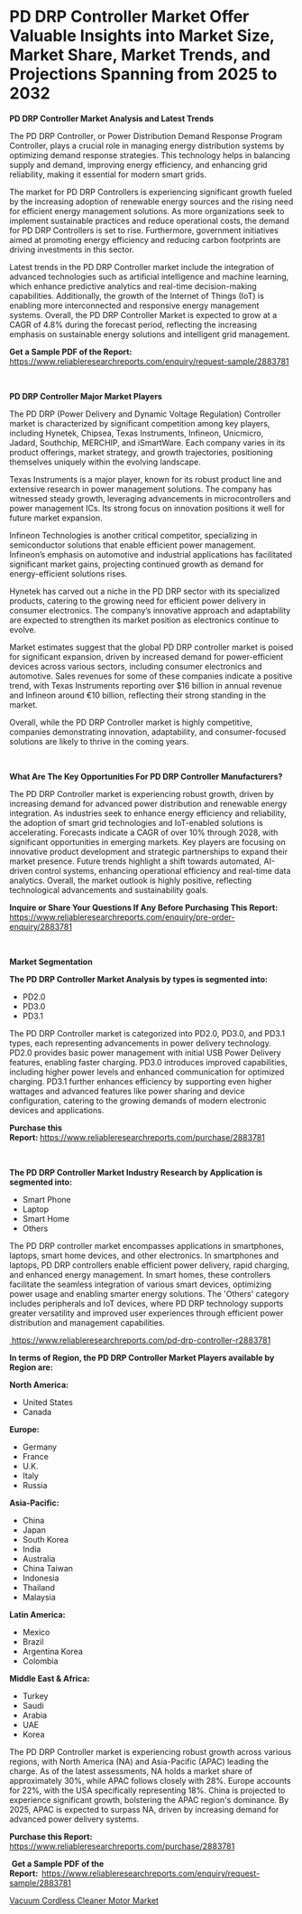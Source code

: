 <p><h1>PD DRP Controller Market Offer Valuable Insights into Market Size, Market Share, Market Trends, and Projections Spanning from 2025 to 2032</h1></p><p><strong>PD DRP Controller Market Analysis and Latest Trends</strong></p>
<p><p>The PD DRP Controller, or Power Distribution Demand Response Program Controller, plays a crucial role in managing energy distribution systems by optimizing demand response strategies. This technology helps in balancing supply and demand, improving energy efficiency, and enhancing grid reliability, making it essential for modern smart grids. </p><p>The market for PD DRP Controllers is experiencing significant growth fueled by the increasing adoption of renewable energy sources and the rising need for efficient energy management solutions. As more organizations seek to implement sustainable practices and reduce operational costs, the demand for PD DRP Controllers is set to rise. Furthermore, government initiatives aimed at promoting energy efficiency and reducing carbon footprints are driving investments in this sector.</p><p>Latest trends in the PD DRP Controller market include the integration of advanced technologies such as artificial intelligence and machine learning, which enhance predictive analytics and real-time decision-making capabilities. Additionally, the growth of the Internet of Things (IoT) is enabling more interconnected and responsive energy management systems. Overall, the PD DRP Controller Market is expected to grow at a CAGR of 4.8% during the forecast period, reflecting the increasing emphasis on sustainable energy solutions and intelligent grid management.</p></p>
<p><strong>Get a Sample PDF of the Report:&nbsp;</strong> <a href="https://www.reliableresearchreports.com/enquiry/request-sample/2883781?utm_campaign=3250&utm_medium=2&utm_source=Github&utm_content=ia&utm_term=13032025&utm_id=pd-drp-controller">https://www.reliableresearchreports.com/enquiry/request-sample/2883781</a></p>
<p>&nbsp;</p>
<p><strong>PD DRP Controller Major Market Players</strong></p>
<p><p>The PD DRP (Power Delivery and Dynamic Voltage Regulation) Controller market is characterized by significant competition among key players, including Hynetek, Chipsea, Texas Instruments, Infineon, Unicmicro, Jadard, Southchip, MERCHIP, and iSmartWare. Each company varies in its product offerings, market strategy, and growth trajectories, positioning themselves uniquely within the evolving landscape.</p><p>Texas Instruments is a major player, known for its robust product line and extensive research in power management solutions. The company has witnessed steady growth, leveraging advancements in microcontrollers and power management ICs. Its strong focus on innovation positions it well for future market expansion.</p><p>Infineon Technologies is another critical competitor, specializing in semiconductor solutions that enable efficient power management. Infineon’s emphasis on automotive and industrial applications has facilitated significant market gains, projecting continued growth as demand for energy-efficient solutions rises.</p><p>Hynetek has carved out a niche in the PD DRP sector with its specialized products, catering to the growing need for efficient power delivery in consumer electronics. The company’s innovative approach and adaptability are expected to strengthen its market position as electronics continue to evolve.</p><p>Market estimates suggest that the global PD DRP controller market is poised for significant expansion, driven by increased demand for power-efficient devices across various sectors, including consumer electronics and automotive. Sales revenues for some of these companies indicate a positive trend, with Texas Instruments reporting over $16 billion in annual revenue and Infineon around €10 billion, reflecting their strong standing in the market.</p><p>Overall, while the PD DRP Controller market is highly competitive, companies demonstrating innovation, adaptability, and consumer-focused solutions are likely to thrive in the coming years.</p></p>
<p>&nbsp;</p>
<p><strong>What Are The Key Opportunities For PD DRP Controller Manufacturers?</strong></p>
<p><p>The PD DRP Controller market is experiencing robust growth, driven by increasing demand for advanced power distribution and renewable energy integration. As industries seek to enhance energy efficiency and reliability, the adoption of smart grid technologies and IoT-enabled solutions is accelerating. Forecasts indicate a CAGR of over 10% through 2028, with significant opportunities in emerging markets. Key players are focusing on innovative product development and strategic partnerships to expand their market presence. Future trends highlight a shift towards automated, AI-driven control systems, enhancing operational efficiency and real-time data analytics. Overall, the market outlook is highly positive, reflecting technological advancements and sustainability goals.</p></p>
<p><strong>Inquire or Share Your Questions If Any Before Purchasing This Report:</strong> <a href="https://www.reliableresearchreports.com/enquiry/pre-order-enquiry/2883781?utm_campaign=3250&utm_medium=2&utm_source=Github&utm_content=ia&utm_term=13032025&utm_id=pd-drp-controller">https://www.reliableresearchreports.com/enquiry/pre-order-enquiry/2883781</a></p>
<p>&nbsp;</p>
<p><strong>Market Segmentation</strong></p>
<p><strong>The PD DRP Controller Market Analysis by types is segmented into:</strong></p>
<p><ul><li>PD2.0</li><li>PD3.0</li><li>PD3.1</li></ul></p>
<p><p>The PD DRP Controller market is categorized into PD2.0, PD3.0, and PD3.1 types, each representing advancements in power delivery technology. PD2.0 provides basic power management with initial USB Power Delivery features, enabling faster charging. PD3.0 introduces improved capabilities, including higher power levels and enhanced communication for optimized charging. PD3.1 further enhances efficiency by supporting even higher wattages and advanced features like power sharing and device configuration, catering to the growing demands of modern electronic devices and applications.</p></p>
<p><strong>Purchase this Report:&nbsp;</strong><a href="https://www.reliableresearchreports.com/purchase/2883781?utm_campaign=3250&utm_medium=2&utm_source=Github&utm_content=ia&utm_term=13032025&utm_id=pd-drp-controller">https://www.reliableresearchreports.com/purchase/2883781</a></p>
<p>&nbsp;</p>
<p><strong>The PD DRP Controller Market Industry Research by Application is segmented into:</strong></p>
<p><ul><li>Smart Phone</li><li>Laptop</li><li>Smart Home</li><li>Others</li></ul></p>
<p><p>The PD DRP controller market encompasses applications in smartphones, laptops, smart home devices, and other electronics. In smartphones and laptops, PD DRP controllers enable efficient power delivery, rapid charging, and enhanced energy management. In smart homes, these controllers facilitate the seamless integration of various smart devices, optimizing power usage and enabling smarter energy solutions. The 'Others' category includes peripherals and IoT devices, where PD DRP technology supports greater versatility and improved user experiences through efficient power distribution and management capabilities.</p></p>
<p><a href="https://www.reliableresearchreports.com/pd-drp-controller-r2883781?utm_campaign=3250&utm_medium=2&utm_source=Github&utm_content=ia&utm_term=13032025&utm_id=pd-drp-controller">&nbsp;https://www.reliableresearchreports.com/pd-drp-controller-r2883781</a></p>
<p><strong>In terms of Region, the PD DRP Controller Market Players available by Region are:</strong></p>
<p>
    <p> <strong> North America: </strong>
        <ul>
            <li>United States</li>
            <li>Canada</li>
        </ul>
        </p> 
    <p> <strong> Europe: </strong>
        <ul>
            <li>Germany</li>
            <li>France</li>
            <li>U.K.</li>
            <li>Italy</li>
            <li>Russia</li>
        </ul>
        </p> 
    <p> <strong> Asia-Pacific: </strong>
        <ul>
            <li>China</li>
            <li>Japan</li>
            <li>South Korea</li>
            <li>India</li>
            <li>Australia</li>
            <li>China Taiwan</li>
            <li>Indonesia</li>
            <li>Thailand</li>
            <li>Malaysia</li>
        </ul>
        </p> 
    <p> <strong> Latin America: </strong>
        <ul>
            <li>Mexico</li>
            <li>Brazil</li>
            <li>Argentina Korea</li>
            <li>Colombia</li>
        </ul>
        </p> 
    <p> <strong> Middle East & Africa: </strong>
        <ul>
            <li>Turkey</li>
            <li>Saudi</li>
            <li>Arabia</li>
            <li>UAE</li>
            <li>Korea</li>
        </ul>
    </p>
    </p>
<p><p>The PD DRP Controller market is experiencing robust growth across various regions, with North America (NA) and Asia-Pacific (APAC) leading the charge. As of the latest assessments, NA holds a market share of approximately 30%, while APAC follows closely with 28%. Europe accounts for 22%, with the USA specifically representing 18%. China is projected to experience significant growth, bolstering the APAC region's dominance. By 2025, APAC is expected to surpass NA, driven by increasing demand for advanced power delivery systems.</p></p>
<p><strong>Purchase this Report: </strong><a href="https://www.reliableresearchreports.com/purchase/2883781?utm_campaign=3250&utm_medium=2&utm_source=Github&utm_content=ia&utm_term=13032025&utm_id=pd-drp-controller">https://www.reliableresearchreports.com/purchase/2883781</a></p>
<p>&nbsp;<strong>Get a Sample PDF of the Report:&nbsp;&nbsp;</strong><a href="https://www.reliableresearchreports.com/enquiry/request-sample/2883781?utm_campaign=3250&utm_medium=2&utm_source=Github&utm_content=ia&utm_term=13032025&utm_id=pd-drp-controller">https://www.reliableresearchreports.com/enquiry/request-sample/2883781</a></p>
<p><strong></strong></p>
<p><p><a href="https://github.com/awalinfucci/Market-Research-Report-List-1/blob/main/vacuum-cordless-cleaner-motor-market.md?utm_campaign=3250&utm_medium=2&utm_source=Github&utm_content=ia&utm_term=13032025&utm_id=pd-drp-controller">Vacuum Cordless Cleaner Motor Market</a></p></p>